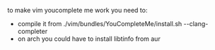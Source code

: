 to make vim youcomplete me work you need to:
- compile it from ./vim/bundles/YouCompleteMe/install.sh --clang-completer
- on arch you could have to install libtinfo from aur
